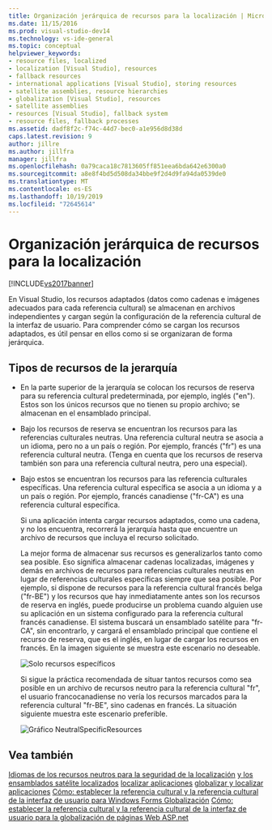 ```yaml
---
title: Organización jerárquica de recursos para la localización | Microsoft Docs
ms.date: 11/15/2016
ms.prod: visual-studio-dev14
ms.technology: vs-ide-general
ms.topic: conceptual
helpviewer_keywords:
- resource files, localized
- localization [Visual Studio], resources
- fallback resources
- international applications [Visual Studio], storing resources
- satellite assemblies, resource hierarchies
- globalization [Visual Studio], resources
- satellite assemblies
- resources [Visual Studio], fallback system
- resource files, fallback processes
ms.assetid: dadf8f2c-f74c-44d7-bec0-a1e956d8d38d
caps.latest.revision: 9
author: jillre
ms.author: jillfra
manager: jillfra
ms.openlocfilehash: 0a79caca18c7813605ff851eea6bda642e6300a0
ms.sourcegitcommit: a8e8f4bd5d508da34bbe9f2d4d9fa94da0539de0
ms.translationtype: MT
ms.contentlocale: es-ES
ms.lasthandoff: 10/19/2019
ms.locfileid: "72645614"
---
```

# <a name="hierarchical-organization-of-resources-for-localization"></a>Organización jerárquica de recursos para la localización
[!INCLUDE[vs2017banner](../includes/vs2017banner.md)]

En Visual Studio, los recursos adaptados (datos como cadenas e imágenes adecuados para cada referencia cultural) se almacenan en archivos independientes y cargan según la configuración de la referencia cultural de la interfaz de usuario. Para comprender cómo se cargan los recursos adaptados, es útil pensar en ellos como si se organizaran de forma jerárquica.

## <a name="kinds-of-resources-in-the-hierarchy"></a>Tipos de recursos de la jerarquía

- En la parte superior de la jerarquía se colocan los recursos de reserva para su referencia cultural predeterminada, por ejemplo, inglés ("en"). Estos son los únicos recursos que no tienen su propio archivo; se almacenan en el ensamblado principal.

- Bajo los recursos de reserva se encuentran los recursos para las referencias culturales neutras. Una referencia cultural neutra se asocia a un idioma, pero no a un país o región. Por ejemplo, francés ("fr") es una referencia cultural neutra. (Tenga en cuenta que los recursos de reserva también son para una referencia cultural neutra, pero una especial).

- Bajo estos se encuentran los recursos para las referencia culturales específicas. Una referencia cultural específica se asocia a un idioma y a un país o región. Por ejemplo, francés canadiense ("fr-CA") es una referencia cultural específica.

  Si una aplicación intenta cargar recursos adaptados, como una cadena, y no los encuentra, recorrerá la jerarquía hasta que encuentre un archivo de recursos que incluya el recurso solicitado.

  La mejor forma de almacenar sus recursos es generalizarlos tanto como sea posible. Eso significa almacenar cadenas localizadas, imágenes y demás en archivos de recursos para referencias culturales neutras en lugar de referencias culturales específicas siempre que sea posible. Por ejemplo, si dispone de recursos para la referencia cultural francés belga ("fr-BE") y los recursos que hay inmediatamente antes son los recursos de reserva en inglés, puede producirse un problema cuando alguien use su aplicación en un sistema configurado para la referencia cultural francés canadiense. El sistema buscará un ensamblado satélite para "fr-CA", sin encontrarlo, y cargará el ensamblado principal que contiene el recurso de reserva, que es el inglés, en lugar de cargar los recursos en francés. En la imagen siguiente se muestra este escenario no deseable.

  ![Solo recursos específicos](../ide/media/vbspecificresourcesonly.gif "vbSpecificResourcesOnly")

  Si sigue la práctica recomendada de situar tantos recursos como sea posible en un archivo de recursos neutro para la referencia cultural "fr", el usuario francocanadiense no vería los recursos marcados para la referencia cultural "fr-BE", sino cadenas en francés. La situación siguiente muestra este escenario preferible.

  ![Gráfico NeutralSpecificResources](../ide/media/vbneutralspecificresources.gif "vbNeutralSpecificResources")

## <a name="see-also"></a>Vea también
 [Idiomas de los recursos neutros para la seguridad de la localización](../ide/neutral-resources-languages-for-localization.md) [y los ensamblados satélite localizados](../ide/security-and-localized-satellite-assemblies.md) [localizar aplicaciones](../ide/localizing-applications.md) [globalizar y localizar aplicaciones](../ide/globalizing-and-localizing-applications.md) [Cómo: establecer la referencia cultural y la referencia cultural de la interfaz de usuario para Windows Forms Globalización](https://msdn.microsoft.com/694e049f-0b91-474a-9789-d35124f248f0) [Cómo: establecer la referencia cultural y la referencia cultural de la interfaz de usuario para la globalización de páginas Web ASP.net](https://msdn.microsoft.com/library/76091f86-f967-4687-a40f-de87bd8cc9a0)
